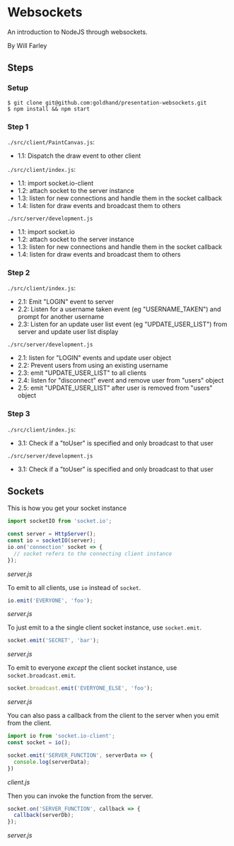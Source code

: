 Websockets
==========
An introduction to NodeJS through websockets.

By Will Farley


Steps
-----
### Setup
```
$ git clone git@github.com:goldhand/presentation-websockets.git
$ npm install && npm start
```

### Step 1
`./src/client/PaintCanvas.js`:
* 1.1: Dispatch the draw event to other client

`./src/client/index.js`:
* 1.1: import socket.io-client
* 1.2: attach socket to the server instance
* 1.3: listen for new connections and handle them in the socket callback
* 1.4: listen for draw events and broadcast them to others

`./src/server/development.js`
* 1.1: import socket.io
* 1.2: attach socket to the server instance
* 1.3: listen for new connections and handle them in the socket callback
* 1.4: listen for draw events and broadcast them to others


### Step 2
`./src/client/index.js`:
* 2.1: Emit "LOGIN" event to server
* 2.2: Listen for a username taken event (eg "USERNAME_TAKEN") and prompt for another username
* 2.3: Listen for an update user list event (eg "UPDATE_USER_LIST") from server and update user list display

`./src/server/development.js`
* 2.1: listen for "LOGIN" events and update user object
* 2.2: Prevent users from using an existing username
* 2.3: emit "UPDATE_USER_LIST" to all clients
* 2.4: listen for "disconnect" event and remove user from "users" object
* 2.5: emit "UPDATE_USER_LIST" after user is removed from "users" object


### Step 3
`./src/client/index.js`:
* 3.1: Check if a "toUser" is specified and only broadcast to that user

`./src/server/development.js`
* 3.1: Check if a "toUser" is specified and only broadcast to that user

Sockets
-------
This is how you get your socket instance
```javascript
import socketIO from 'socket.io';

const server = HttpServer();
const io = socketIO(server);
io.on('connection' socket => {
  // socket refers to the connecting client instance
});
```
*server.js*

To emit to all clients, use `io` instead of `socket`.
```javascript
io.emit('EVERYONE', 'foo');
```
*server.js*

To just emit to a the single client socket instance, use `socket.emit`.
```javascript
socket.emit('SECRET', 'bar');  
```
*server.js*

To emit to everyone *except* the client socket instance, use `socket.broadcast.emit`.
```javascript
socket.broadcast.emit('EVERYONE_ELSE', 'foo');
```
*server.js*


You can also pass a callback from the client to the server when you emit from the client.
```javascript
import io from 'socket.io-client';
const socket = io();

socket.emit('SERVER_FUNCTION', serverData => {
  console.log(serverData);
})
```
*client.js*


Then you can invoke the function from the server.
```javascript
socket.on('SERVER_FUNCTION', callback => {
  callback(serverDb);
});
```
*server.js*
